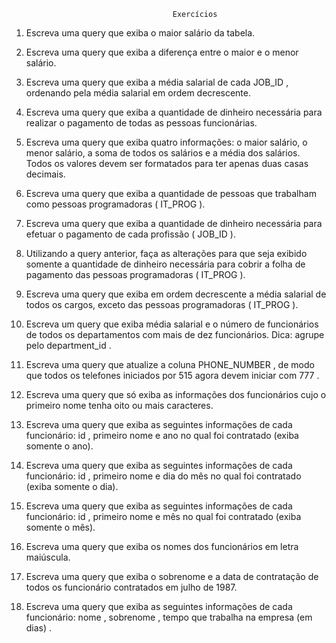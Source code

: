                                         Exercícios


1. Escreva uma query que exiba o maior salário da tabela.

2. Escreva uma query que exiba a diferença entre o maior e o menor salário.

3. Escreva uma query que exiba a média salarial de cada JOB_ID , ordenando pela média salarial em ordem decrescente.

4. Escreva uma query que exiba a quantidade de dinheiro necessária para realizar o pagamento de todas as pessoas funcionárias.

5. Escreva uma query que exiba quatro informações: o maior salário, o menor salário, a soma de todos os salários e a média dos salários. Todos os valores devem ser formatados para ter apenas duas casas decimais.

6. Escreva uma query que exiba a quantidade de pessoas que trabalham como pessoas programadoras ( IT_PROG ).

7. Escreva uma query que exiba a quantidade de dinheiro necessária para efetuar o pagamento de cada profissão ( JOB_ID ).

8. Utilizando a query anterior, faça as alterações para que seja exibido somente a quantidade de dinheiro necessária para cobrir a folha de pagamento das pessoas programadoras ( IT_PROG ).

9. Escreva uma query que exiba em ordem decrescente a média salarial de todos os cargos, exceto das pessoas programadoras ( IT_PROG ).

10. Escreva um query que exiba média salarial e o número de funcionários de todos os departamentos com mais de dez funcionários. Dica: agrupe pelo department_id .

11. Escreva uma query que atualize a coluna PHONE_NUMBER , de modo que todos os telefones iniciados por 515 agora devem iniciar com 777 .

12. Escreva uma query que só exiba as informações dos funcionários cujo o primeiro nome tenha oito ou mais caracteres.

13. Escreva uma query que exiba as seguintes informações de cada funcionário: id , primeiro nome e ano no qual foi contratado (exiba somente o ano).

14. Escreva uma query que exiba as seguintes informações de cada funcionário: id , primeiro nome e dia do mês no qual foi contratado (exiba somente o dia).

15. Escreva uma query que exiba as seguintes informações de cada funcionário: id , primeiro nome e mês no qual foi contratado (exiba somente o mês).

16. Escreva uma query que exiba os nomes dos funcionários em letra maiúscula.

17. Escreva uma query que exiba o sobrenome e a data de contratação de todos os funcionário contratados em julho de 1987.

18. Escreva uma query que exiba as seguintes informações de cada funcionário: nome , sobrenome , tempo que trabalha na empresa (em dias) .